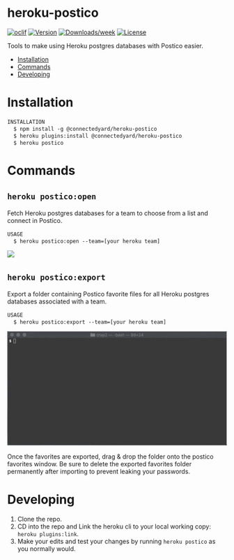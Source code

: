 heroku-postico
==============

[![oclif](https://img.shields.io/badge/cli-oclif-brightgreen.svg)](https://oclif.io)
[![Version](https://img.shields.io/npm/v/heroku-postico.svg)](https://npmjs.org/package/heroku-postico)
[![Downloads/week](https://img.shields.io/npm/dw/heroku-postico.svg)](https://npmjs.org/package/heroku-postico)
[![License](https://img.shields.io/npm/l/heroku-postico.svg)](https://github.com/PhinCo/heroku-postico/blob/master/package.json)

Tools to make using Heroku postgres databases with Postico easier.

* [Installation](#installation)
* [Commands](#commands)
* [Developing](#developing)

# Installation

```sh-session
INSTALLATION
  $ npm install -g @connectedyard/heroku-postico
  $ heroku plugins:install @connectedyard/heroku-postico
  $ heroku postico
```

# Commands

## `heroku postico:open`

Fetch Heroku postgres databases for a team to choose from a list and connect in Postico.

```sh-session
USAGE
  $ heroku postico:open --team=[your heroku team]
```

![](readme-assets/postico-open-small.gif)


## `heroku postico:export`

Export a folder containing Postico favorite files for all Heroku postgres databases associated with a team.

```sh-session
USAGE
  $ heroku postico:export --team=[your heroku team]
```

![](readme-assets/postico-export-small.gif)

Once the favorites are exported, drag & drop the folder onto the postico favorites window. Be sure to delete the exported 
favorites folder permanently after importing to prevent leaking your passwords.


# Developing

1. Clone the repo.
2. CD into the repo and Link the heroku cli to your local working copy: `heroku plugins:link`.
3. Make your edits and test your changes by running `heroku postico` as you normally would.
